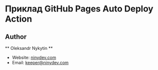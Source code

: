# Приклад GitHub Pages Auto Deploy Action



## Author
** Oleksandr Nykytin **
- Website: [ninydev.com](https://ninydev.com)
- Email: [keeper@ninydev.com](keeper@ninydev.com)